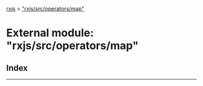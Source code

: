 [rxjs](../README.md) > ["rxjs/src/operators/map"](../modules/_rxjs_src_operators_map_.md)

# External module: "rxjs/src/operators/map"

## Index

---

